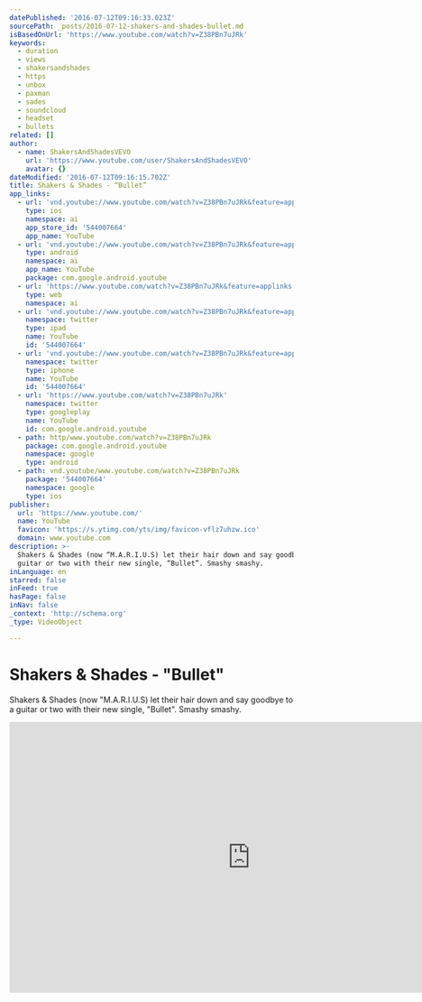 ```yaml
---
datePublished: '2016-07-12T09:16:33.023Z'
sourcePath: _posts/2016-07-12-shakers-and-shades-bullet.md
isBasedOnUrl: 'https://www.youtube.com/watch?v=Z38PBn7uJRk'
keywords:
  - duration
  - views
  - shakersandshades
  - https
  - unbox
  - paxman
  - sades
  - soundcloud
  - headset
  - bullets
related: []
author:
  - name: ShakersAndShadesVEVO
    url: 'https://www.youtube.com/user/ShakersAndShadesVEVO'
    avatar: {}
dateModified: '2016-07-12T09:16:15.702Z'
title: Shakers & Shades - “Bullet”
app_links:
  - url: 'vnd.youtube://www.youtube.com/watch?v=Z38PBn7uJRk&feature=applinks'
    type: ios
    namespace: ai
    app_store_id: '544007664'
    app_name: YouTube
  - url: 'vnd.youtube://www.youtube.com/watch?v=Z38PBn7uJRk&feature=applinks'
    type: android
    namespace: ai
    app_name: YouTube
    package: com.google.android.youtube
  - url: 'https://www.youtube.com/watch?v=Z38PBn7uJRk&feature=applinks'
    type: web
    namespace: ai
  - url: 'vnd.youtube://www.youtube.com/watch?v=Z38PBn7uJRk&feature=applinks'
    namespace: twitter
    type: ipad
    name: YouTube
    id: '544007664'
  - url: 'vnd.youtube://www.youtube.com/watch?v=Z38PBn7uJRk&feature=applinks'
    namespace: twitter
    type: iphone
    name: YouTube
    id: '544007664'
  - url: 'https://www.youtube.com/watch?v=Z38PBn7uJRk'
    namespace: twitter
    type: googleplay
    name: YouTube
    id: com.google.android.youtube
  - path: http/www.youtube.com/watch?v=Z38PBn7uJRk
    package: com.google.android.youtube
    namespace: google
    type: android
  - path: vnd.youtube/www.youtube.com/watch?v=Z38PBn7uJRk
    package: '544007664'
    namespace: google
    type: ios
publisher:
  url: 'https://www.youtube.com/'
  name: YouTube
  favicon: 'https://s.ytimg.com/yts/img/favicon-vflz7uhzw.ico'
  domain: www.youtube.com
description: >-
  Shakers & Shades (now “M.A.R.I.U.S) let their hair down and say goodbye to a
  guitar or two with their new single, “Bullet”. Smashy smashy.
inLanguage: en
starred: false
inFeed: true
hasPage: false
inNav: false
_context: 'http://schema.org'
_type: VideoObject

---
```

# Shakers & Shades - "Bullet"

Shakers & Shades (now "M.A.R.I.U.S) let their hair down and say goodbye to a guitar or two with their new single, "Bullet". Smashy smashy.

<iframe src="https://cdn.embedly.com/widgets/media.html?src=https%3A%2F%2Fwww.youtube.com%2Fembed%2FZ38PBn7uJRk%3Ffeature%3Doembed&amp;url=http%3A%2F%2Fwww.youtube.com%2Fwatch%3Fv%3DZ38PBn7uJRk&amp;image=https%3A%2F%2Fi.ytimg.com%2Fvi%2FZ38PBn7uJRk%2Fhqdefault.jpg&amp;key=b7d04c9b404c499eba89ee7072e1c4f7&amp;type=text%2Fhtml&amp;schema=youtube" width="854" height="480" scrolling="no" frameborder="0" allowfullscreen="" style=""></iframe>